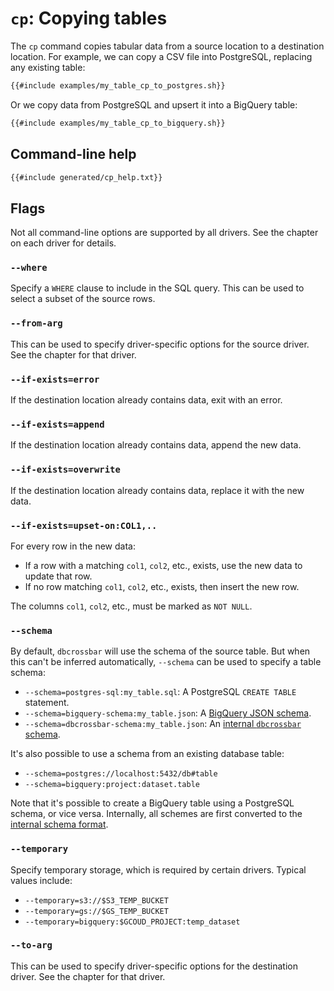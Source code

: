 # `cp`: Copying tables

The `cp` command copies tabular data from a source location to a destination location. For example, we can copy a CSV file into PostgreSQL, replacing any existing table:

```sh
{{#include examples/my_table_cp_to_postgres.sh}}
```

Or we copy data from PostgreSQL and upsert it into a BigQuery table:

```sh
{{#include examples/my_table_cp_to_bigquery.sh}}
```

## Command-line help

```txt
{{#include generated/cp_help.txt}}
```

## Flags

Not all command-line options are supported by all drivers. See the chapter on each driver for details.

### `--where`

Specify a `WHERE` clause to include in the SQL query. This can be used to select a subset of the source rows.

### `--from-arg`

This can be used to specify driver-specific options for the source driver. See the chapter for that driver.

### `--if-exists=error`

If the destination location already contains data, exit with an error.

### `--if-exists=append`

If the destination location already contains data, append the new data.

### `--if-exists=overwrite`

If the destination location already contains data, replace it with the new data.

### `--if-exists=upset-on:COL1,..`

For every row in the new data:

- If a row with a matching `col1`, `col2`, etc., exists, use the new data to update that row.
- If no row matching `col1`, `col2`, etc., exists, then insert the new row.

The columns `col1`, `col2`, etc., must be marked as `NOT NULL`.

### `--schema`

By default, `dbcrossbar` will use the schema of the source table. But when this can't be inferred automatically, `--schema` can be used to specify a table schema:

- `--schema=postgres-sql:my_table.sql`: A PostgreSQL `CREATE TABLE` statement.
- `--schema=bigquery-schema:my_table.json`: A [BigQuery JSON schema][bigquery].
- `--schema=dbcrossbar-schema:my_table.json`: An [internal `dbcrossbar` schema][schema].

It's also possible to use a schema from an existing database table:

- `--schema=postgres://localhost:5432/db#table`
- `--schema=bigquery:project:dataset.table`

Note that it's possible to create a BigQuery table using a PostgreSQL schema, or vice versa. Internally, all schemes are first converted to the [internal schema format][schema].

[bigquery]: https://cloud.google.com/bigquery/docs/schemas
[schema]: ./schema.html

### `--temporary`

Specify temporary storage, which is required by certain drivers. Typical values include:

- `--temporary=s3://$S3_TEMP_BUCKET`
- `--temporary=gs://$GS_TEMP_BUCKET`
- `--temporary=bigquery:$GCOUD_PROJECT:temp_dataset`

### `--to-arg`

This can be used to specify driver-specific options for the destination driver. See the chapter for that driver.
